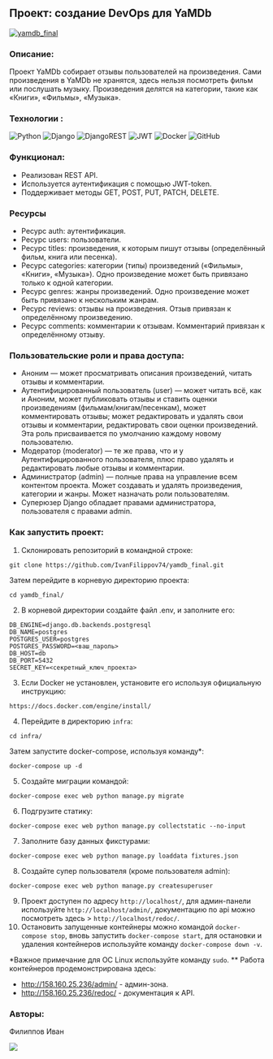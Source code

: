 ## Проект: создание DevOps для YaMDb
[![yamdb_final](https://github.com/IvanFilippov74/yamdb_final/actions/workflows/yamdb_workflow.yml/badge.svg)](https://github.com/IvanFilippov74/yamdb_final/actions/workflows/yamdb_workflow.yml)

### Описание:
Проект YaMDb собирает отзывы пользователей на произведения. Сами произведения в YaMDb не хранятся, здесь нельзя посмотреть фильм или послушать музыку. Произведения делятся на категории, такие как «Книги», «Фильмы», «Музыка».
### Технологии :
![Python](https://img.shields.io/badge/python-3670A0?style=for-the-badge&logo=python&logoColor=ffdd54)    ![Django](https://img.shields.io/badge/django-%23092E20.svg?style=for-the-badge&logo=django&logoColor=white) ![DjangoREST](https://img.shields.io/badge/DJANGO-REST-ff1709?style=for-the-badge&logo=django&logoColor=white&color=ff1709&labelColor=gray) ![JWT](https://img.shields.io/badge/JWT-black?style=for-the-badge&logo=JSON%20web%20tokens) ![Docker](https://img.shields.io/badge/docker-%230db7ed.svg?style=for-the-badge&logo=docker&logoColor=white) ![GitHub](https://img.shields.io/badge/github-%23121011.svg?style=for-the-badge&logo=github&logoColor=white)
### Функционал:
-   Реализован REST API.
-   Используется аутентификация с помощью JWT-token.
-   Поддерживает методы GET, POST, PUT, PATCH, DELETE.

### Ресурсы
- Ресурс auth: аутентификация.
- Ресурс users: пользователи.
- Ресурс titles: произведения, к которым пишут отзывы (определённый фильм, книга или песенка).
- Ресурс categories: категории (типы) произведений («Фильмы», «Книги», «Музыка»). Одно произведение может быть привязано только к одной категории.
- Ресурс genres: жанры произведений. Одно произведение может быть привязано к нескольким жанрам.
- Ресурс reviews: отзывы на произведения. Отзыв привязан к определённому произведению.
- Ресурс comments: комментарии к отзывам. Комментарий привязан к определённому отзыву.
### Пользовательские роли и права доступа:
- Аноним — может просматривать описания произведений, читать отзывы и комментарии.
- Аутентифицированный пользователь (user) — может читать всё, как и Аноним, может публиковать отзывы и ставить оценки произведениям (фильмам/книгам/песенкам), может комментировать отзывы; может редактировать и удалять свои отзывы и комментарии, редактировать свои оценки произведений. Эта роль присваивается по умолчанию каждому новому пользователю.
- Модератор (moderator) — те же права, что и у Аутентифицированного пользователя, плюс право удалять и редактировать любые отзывы и комментарии.
- Администратор (admin) — полные права на управление всем контентом проекта. Может создавать и удалять произведения, категории и жанры. Может назначать роли пользователям.
- Суперюзер Django обладает правами администратора, пользователя с правами admin.
### Как запустить проект:

1. Склонировать репозиторий в командной строке:
```
git clone https://github.com/IvanFilippov74/yamdb_final.git
```
Затем перейдите в корневую директорию проекта:
```
cd yamdb_final/
```
2. В корневой директории создайте файл .env, и заполните его:
```
DB_ENGINE=django.db.backends.postgresql
DB_NAME=postgres
POSTGRES_USER=postgres
POSTGRES_PASSWORD=<ваш_пароль>
DB_HOST=db
DB_PORT=5432
SECRET_KEY=<секретный_ключ_проекта>
```
3. Если Docker не установлен, установите его используя официальную инструкцию:
```
https://docs.docker.com/engine/install/
```
4. Перейдите в директорию ```infra```:
```
cd infra/
```
Затем запустите docker-compose, используя команду*:
```
docker-compose up -d
```
5. Создайте миграции командой:
```
docker-compose exec web python manage.py migrate
```
6. Подгрузите статику:
```
docker-compose exec web python manage.py collectstatic --no-input
```
7. Заполните базу данных фикстурами:
```
docker-compose exec web python manage.py loaddata fixtures.json
```
8. Создайте супер пользователя (кроме пользователя admin):
```
docker-compose exec web python manage.py createsuperuser
```
9. Проект доступен по адресу ```http://localhost/```, для админ-панели используйте ```http://localhost/admin/```, документацию по api можно посмотреть здесь > ```http://localhost/redoc/```.
10. Остановить запущенные контейнеры можно командой ```docker-compose stop```, вновь запустить ```docker-compose start```, для остановки и удаления контейнеров используйте команду ```docker-compose down -v```.

*Важное примечание для ОС Linux используйте команду ```sudo```.
** Работа контейнеров продемонстрирована здесь:
- http://158.160.25.236/admin/ - админ-зона.
- http://158.160.25.236/redoc/ -  документация к API.   
### Авторы:
Филиппов Иван

<a href="https://github.com/IvanFilippov74"><img src="https://img.shields.io/badge/github-%23121011.svg?style=for-the-badge&logo=github&logoColor=white"></a>